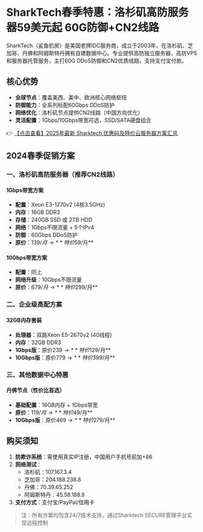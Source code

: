 # SharkTech春季特惠：洛杉矶高防服务器59美元起 60G防御+CN2线路

SharkTech（鲨鱼机房）是美国老牌IDC服务商，成立于2003年，在洛杉矶、芝加哥、丹佛和阿姆斯特丹拥有自建数据中心。专业提供高防独立服务器、高防VPS和服务器托管服务，主打60G DDoS防御和CN2优质线路，支持支付宝付款。

## 核心优势
- **全球节点**：覆盖美西、美中、欧洲核心网络枢纽
- **防御能力**：全系列标配60Gbps DDoS防护
- **网络优化**：洛杉矶节点提供CN2线路（中国方向优化）
- **灵活配置**：1Gbps/10Gbps带宽可选，SSD/SATA硬盘组合

👉 [【点击查看】2025年最新 Sharktech 优惠码及特价云服务器方案汇总](https://bit.ly/Sharktech)

## 2024春季促销方案

### 一、洛杉矶高防服务器（推荐CN2线路）
#### 1Gbps带宽方案
- **配置**：Xeon E3-1270v2 (4核3.5GHz)
- **内存**：16GB DDR3
- **存储**：240GB SSD 或 2TB HDD
- **网络**：1Gbps不限流量 + 5个IPv4
- **防御**：60Gbps DDoS防护
- **原价**：$139/月 → **特价$59/月**

#### 10Gbps带宽方案
- **配置**：同上
- **网络升级**：10Gbps不限流量
- **原价**：$679/月 → **特价$299/月**

### 二、企业级高配方案
#### 32GB内存套装
- **处理器**：双路Xeon E5-2670v2 (40线程)
- **内存**：32GB DDR3
- **1Gbps版**：原价$239 → **特价$129/月**
- **10Gbps版**：原价$779 → **特价$399/月**

### 三、其他数据中心特惠
#### 丹佛节点（性价比首选）
- **基础配置**：16GB内存 + 1Gbps带宽
- **原价**：$119/月 → **特价$49/月**
- **10Gbps版**：原价$469 → **特价$279/月**

## 购买须知
1. **防欺诈系统**：需使用真实IP注册，中国用户手机号前加+86
2. **网络测试**：
   - 洛杉矶：107.167.3.4
   - 芝加哥：204.188.238.8 
   - 丹佛：70.39.65.252
   - 阿姆斯特丹：45.58.188.8
3. **支付方式**：支付宝/PayPal/信用卡

> 注：所有方案均包含24/7技术支持，通过Sharktech SECURE管理平台实现远程控制